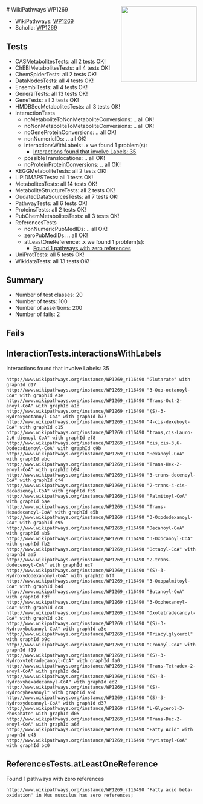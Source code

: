 <img style="float: right; width: 200px" src="https://upload.wikimedia.org/wikipedia/commons/thumb/8/83/Wplogo_with_text_500.png/640px-Wplogo_with_text_500.png" />
# WikiPathways WP1269

* WikiPathways: [WP1269](https://new.wikipathways.org/pathways/WP1269)
* Scholia: [WP1269](https://scholia.toolforge.org/wikipathways/WP1269)
## Tests
* CASMetabolitesTests: all 2 tests OK!
* ChEBIMetabolitesTests: all 4 tests OK!
* ChemSpiderTests: all 2 tests OK!
* DataNodesTests: all 4 tests OK!
* EnsemblTests: all 4 tests OK!
* GeneralTests: all 13 tests OK!
* GeneTests: all 3 tests OK!
* HMDBSecMetabolitesTests: all 3 tests OK!
* InteractionTests
    * noMetaboliteToNonMetaboliteConversions: .. all OK!
    * noNonMetaboliteToMetaboliteConversions: .. all OK!
    * noGeneProteinConversions: .. all OK!
    * nonNumericIDs: .. all OK!
    * interactionsWithLabels: .x we found 1 problem(s):
        * [Interactions found that involve Labels: 35](#fe97a8fb)
    * possibleTranslocations: .. all OK!
    * noProteinProteinConversions: .. all OK!
* KEGGMetaboliteTests: all 2 tests OK!
* LIPIDMAPSTests: all 1 tests OK!
* MetabolitesTests: all 14 tests OK!
* MetaboliteStructureTests: all 2 tests OK!
* OudatedDataSourcesTests: all 7 tests OK!
* PathwayTests: all 6 tests OK!
* ProteinsTests: all 2 tests OK!
* PubChemMetabolitesTests: all 3 tests OK!
* ReferencesTests
    * nonNumericPubMedIDs: .. all OK!
    * zeroPubMedIDs: .. all OK!
    * atLeastOneReference: .x we found 1 problem(s):
        * [Found 1 pathways with zero references](#35eb778e)
* UniProtTests: all 5 tests OK!
* WikidataTests: all 13 tests OK!


## Summary

* Number of test classes: 20
* Number of tests: 100
* Number of assertions: 200
* Number of fails: 2

## Fails

<a name="fe97a8fb" />

## InteractionTests.interactionsWithLabels

Interactions found that involve Labels: 35
```
http://www.wikipathways.org/instance/WP1269_r116490 "Glutarate" with graphId d17
http://www.wikipathways.org/instance/WP1269_r116490 "3-Oxo-octanoyl-CoA" with graphId e3e
http://www.wikipathways.org/instance/WP1269_r116490 "Trans-Oct-2-enoyl-CoA" with graphId a1d
http://www.wikipathways.org/instance/WP1269_r116490 "(S)-3-Hydroxyoctanoyl-CoA" with graphId b77
http://www.wikipathways.org/instance/WP1269_r116490 "4-cis-dexeboyl-CoA" with graphId c15
http://www.wikipathways.org/instance/WP1269_r116490 "trans,cis-Lauro-2,6-dienoyl-CoA" with graphId ef8
http://www.wikipathways.org/instance/WP1269_r116490 "cis,cis-3,6-Dodecadienoyl-CoA" with graphId c9b
http://www.wikipathways.org/instance/WP1269_r116490 "Hexanoyl-CoA" with graphId ebc
http://www.wikipathways.org/instance/WP1269_r116490 "Trans-Hex-2-enoyl-CoA" with graphId b94
http://www.wikipathways.org/instance/WP1269_r116490 "3-trans-decenoyl-CoA" with graphId df4
http://www.wikipathways.org/instance/WP1269_r116490 "2-trans-4-cis-decadienoyl-CoA" with graphId f59
http://www.wikipathways.org/instance/WP1269_r116490 "Palmitoyl-CoA" with graphId bae
http://www.wikipathways.org/instance/WP1269_r116490 "Trans-Hexadecanoyl-CoA" with graphId e5b
http://www.wikipathways.org/instance/WP1269_r116490 "3-Oxododexanoyl-CoA" with graphId e95
http://www.wikipathways.org/instance/WP1269_r116490 "Decanoyl-CoA" with graphId ab5
http://www.wikipathways.org/instance/WP1269_r116490 "3-Oxocanoyl-CoA" with graphId fb2
http://www.wikipathways.org/instance/WP1269_r116490 "Octaoyl-CoA" with graphId aa5
http://www.wikipathways.org/instance/WP1269_r116490 "2-trans-dodecenoyl-CoA" with graphId ec7
http://www.wikipathways.org/instance/WP1269_r116490 "(S)-3-Hydroxydodexanonyl-CoA" with graphId bff
http://www.wikipathways.org/instance/WP1269_r116490 "3-Oxopalmitoyl-CoA" with graphId b4d
http://www.wikipathways.org/instance/WP1269_r116490 "Butanoyl-CoA" with graphId f3f
http://www.wikipathways.org/instance/WP1269_r116490 "3-Oxohexanoyl-CoA" with graphId dc8
http://www.wikipathways.org/instance/WP1269_r116490 "Dxotetradecanoyl-CoA" with graphId c3c
http://www.wikipathways.org/instance/WP1269_r116490 "(S)-3-Hydroxybutanoyl-CoA" with graphId a3e
http://www.wikipathways.org/instance/WP1269_r116490 "Triacylglycerol" with graphId b9c
http://www.wikipathways.org/instance/WP1269_r116490 "Cronoyl-CoA" with graphId f19
http://www.wikipathways.org/instance/WP1269_r116490 "(S)-3-Hydroxytetradecanoyl-CoA" with graphId fa0
http://www.wikipathways.org/instance/WP1269_r116490 "Trans-Tetradex-2-enoyl-CoA" with graphId de2
http://www.wikipathways.org/instance/WP1269_r116490 "(S)-3-Hydroxyhexadecanoyl-CoA" with graphId ed2
http://www.wikipathways.org/instance/WP1269_r116490 "(S)-Hydrocyhexanoyl" with graphId a9d
http://www.wikipathways.org/instance/WP1269_r116490 "(S)-3-Hydroxydecanoyl-CoA" with graphId d37
http://www.wikipathways.org/instance/WP1269_r116490 "L-Glycerol-3-Phosphate" with graphId d05
http://www.wikipathways.org/instance/WP1269_r116490 "Trans-Dec-2-enoyl-CoA" with graphId a6f
http://www.wikipathways.org/instance/WP1269_r116490 "Fatty Acid" with graphId e43
http://www.wikipathways.org/instance/WP1269_r116490 "Myristoyl-CoA" with graphId bc0
```

<a name="35eb778e" />

## ReferencesTests.atLeastOneReference

Found 1 pathways with zero references
```
http://www.wikipathways.org/instance/WP1269_r116490 'Fatty acid beta-oxidation' in Mus musculus has zero references; 
```

